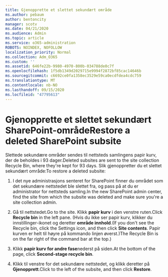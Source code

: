 ```yaml
---
title: Gjenopprette et slettet sekundært område
ms.author: pebaum
author: bentoncity
manager: scotv
ms.date: 04/21/2020
ms.audience: Admin
ms.topic: article
ms.service: o365-administration
ROBOTS: NOINDEX, NOFOLLOW
localization_priority: Normal
ms.collection: Adm_O365
ms.custom: ''
ms.assetid: 646fe22b-9980-4970-800b-034788de0c7f
ms.openlocfilehash: 1f5db1349d2029715e9994f2872bf85cac14646b
ms.sourcegitcommit: c6692ce0fa1358ec3529e59ca0ecdfdea4cdc759
ms.translationtype: MT
ms.contentlocale: nb-NO
ms.lasthandoff: 09/15/2020
ms.locfileid: "47795613"
---
```

# <a name="restore-a-deleted-sharepoint-subsite"></a><span data-ttu-id="2856b-102">Gjenopprette et slettet sekundært SharePoint-område</span><span class="sxs-lookup"><span data-stu-id="2856b-102">Restore a deleted SharePoint subsite</span></span>

<span data-ttu-id="2856b-103">Slettede sekundære områder sendes til nettsteds samlingens papir kurv, der de beholdes i 93 dager.</span><span class="sxs-lookup"><span data-stu-id="2856b-103">Deleted subsites are sent to the site collection Recycle Bin, where they're kept for 93 days.</span></span> <span data-ttu-id="2856b-104">Slik gjenoppretter du et slettet sekundært område:</span><span class="sxs-lookup"><span data-stu-id="2856b-104">To restore a deleted subsite:</span></span>
  
1. <span data-ttu-id="2856b-105">I det nye administrasjons senteret for SharePoint finner du området som det sekundære nettstedet ble slettet fra, og pass på at du er administrator for nettsteds samling.</span><span class="sxs-lookup"><span data-stu-id="2856b-105">In the new SharePoint admin center, find the site from which the subsite was deleted and make sure you're a site collection admin.</span></span> 
    
2. <span data-ttu-id="2856b-106">Gå til nettstedet.</span><span class="sxs-lookup"><span data-stu-id="2856b-106">Go to the site.</span></span> <span data-ttu-id="2856b-107">Klikk **papir kurv** i den venstre ruten.</span><span class="sxs-lookup"><span data-stu-id="2856b-107">Click **Recycle bin** in the left pane.</span></span> <span data-ttu-id="2856b-108">(Hvis du ikke ser papir kurv, klikker du innstillinger-ikonet og deretter **område innhold**.</span><span class="sxs-lookup"><span data-stu-id="2856b-108">(If you don't see the Recycle bin, click the Settings icon, and then click **Site contents**.</span></span> <span data-ttu-id="2856b-109">Papir kurven er helt til høyre på kommando linjen øverst.)</span><span class="sxs-lookup"><span data-stu-id="2856b-109">The Recycle Bin is on the far right of the command bar at the top.)</span></span>
    
3. <span data-ttu-id="2856b-110">Klikk **papir kurv for andre fase**nederst på siden.</span><span class="sxs-lookup"><span data-stu-id="2856b-110">At the bottom of the page, click **Second-stage recycle bin**.</span></span>
    
4. <span data-ttu-id="2856b-111">Klikk til venstre for det sekundære nettstedet, og klikk deretter på **Gjenopprett**.</span><span class="sxs-lookup"><span data-stu-id="2856b-111">Click to the left of the subsite, and then click **Restore**.</span></span>
    

